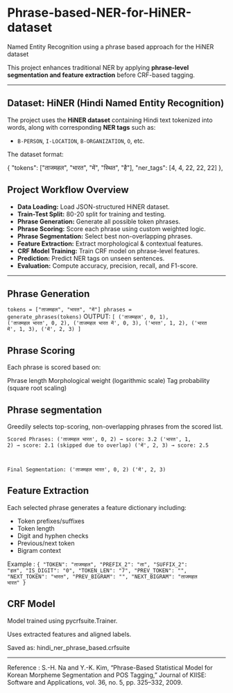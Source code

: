 # Phrase-based-NER-for-HiNER-dataset
Named Entity Recognition using a phrase based approach for the HiNER dataset

This project enhances traditional NER by applying **phrase-level segmentation and feature extraction** before CRF-based tagging.

---

## Dataset: HiNER (Hindi Named Entity Recognition)

The project uses the **HiNER dataset** containing Hindi text tokenized into words, along with corresponding **NER tags** such as:
- `B-PERSON`, `I-LOCATION`, `B-ORGANIZATION`, `O`, etc.

The dataset format:

  {
    "tokens": ["ताजमहल", "भारत", "में", "स्थित", "है"],
    "ner_tags": [4, 4, 22, 22, 22]
  },



## Project Workflow Overview

-  **Data Loading:** Load JSON-structured HiNER dataset.
-  **Train-Test Split:** 80-20 split for training and testing.
-  **Phrase Generation:** Generate all possible token phrases.
-  **Phrase Scoring:** Score each phrase using custom weighted logic.
-  **Phrase Segmentation:** Select best non-overlapping phrases.
-  **Feature Extraction:** Extract morphological & contextual features.
-  **CRF Model Training:** Train CRF model on phrase-level features.
-  **Prediction:** Predict NER tags on unseen sentences.
-  **Evaluation:** Compute accuracy, precision, recall, and F1-score.

---

## Phrase Generation

<code>tokens = ["ताजमहल", "भारत", "में"]
phrases = generate_phrases(tokens)</code>
OUTPUT:
<code>[
  ('ताजमहल', 0, 1),
  ('ताजमहल भारत', 0, 2),
  ('ताजमहल भारत में', 0, 3),
  ('भारत', 1, 2),
  ('भारत में', 1, 3),
  ('में', 2, 3)
]</code>

## Phrase Scoring

Each phrase is scored based on:

Phrase length
Morphological weight (logarithmic scale)
Tag probability (square root scaling)

## Phrase segmentation

Greedily selects top-scoring, non-overlapping phrases from the scored list.

<code>Scored Phrases:
  ('ताजमहल भारत', 0, 2) → score: 3.2
  ('भारत', 1, 2)         → score: 2.1 (skipped due to overlap)
  ('में', 2, 3)          → score: 2.5
  
Final Segmentation:
  ('ताजमहल भारत', 0, 2)
  ('में', 2, 3)</code>
  
## Feature Extraction

Each selected phrase generates a feature dictionary including:

- Token prefixes/suffixes
- Token length
- Digit and hyphen checks
- Previous/next token
- Bigram context

Example :
<code>{
  "TOKEN": "ताजमहल",
  "PREFIX_2": "ता",
  "SUFFIX_2": "हल",
  "IS_DIGIT": "0",
  "TOKEN_LEN": "7",
  "PREV_TOKEN": "<START>",
  "NEXT_TOKEN": "भारत",
  "PREV_BIGRAM": "<START>",
  "NEXT_BIGRAM": "ताजमहल भारत"
}</code>

## CRF Model

Model trained using pycrfsuite.Trainer.

Uses extracted features and aligned labels.

Saved as: hindi_ner_phrase_based.crfsuite

---
Reference :
S.-H. Na and Y.-K. Kim, “Phrase-Based Statistical Model for Korean Morpheme Segmentation and POS Tagging,” Journal of KIISE: Software and Applications, vol. 36, no. 5, pp. 325–332, 2009.
